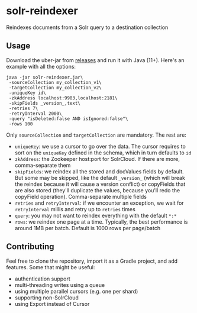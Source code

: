 # solr-reindexer
Reindexes documents from a Solr query to a destination collection
## Usage
Download the uber-jar from [releases](https://github.com/sematext/solr-reindexer/releases) and run it with Java (11+). Here's an example with all the options:
```
java -jar solr-reindexer.jar\
 -sourceCollection my_collection_v1\
 -targetCollection my_collection_v2\ 
 -uniqueKey id\
 -zkAddress localhost:9983,localhost:2181\
 -skipFields _version_,text\
 -retries 7\
 -retryInterval 2000\
 -query "isDeleted:false AND isIgnored:false"\
 -rows 100
```

Only `sourceCollection` and `targetCollection` are mandatory.
The rest are:
- `uniqueKey`: we use a cursor to go over the data. The cursor requires to sort on the `uniqueKey` defined in the schema, which in turn defaults to `id`
- `zkAddress`: the Zookeeper host:port for SolrCloud. If there are more, comma-separate them
- `skipFields`: we reindex all the stored and docValues fields by default. But some may be skipped, like the default `_version_` (which will break the reindex because it will cause a version conflict) or copyFields that are also stored (they'll duplicate the values, because you'll redo the copyField operation). Comma-separate multiple fields
- `retries` and `retryInterval`: if we encounter an exception, we wait for `retryInterval` millis and retry up to `retries` times
- `query`: you may not want to reindex everything with the default `*:*`
- `rows`: we reindex one page at a time. Typically, the best performance is around 1MB per batch. Default is 1000 rows per page/batch

## Contributing
Feel free to clone the repository, import it as a Gradle project, and add features. Some that might be useful:
- authentication support
- multi-threading writes using a queue
- using multiple parallel cursors (e.g. one per shard)
- supporting non-SolrCloud
- using Export instead of Cursor